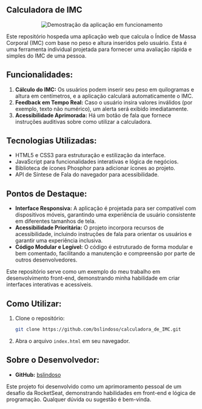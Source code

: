 ## Calculadora de IMC

<div align="center">
  <img src="https://github.com/bslindoso/calculadora_de_IMC/assets/48108317/49c0b5e2-7660-4c2e-9d4c-9cf174e9e01a" alt="Demostração da aplicação em funcionamento">
</div>

Este repositório hospeda uma aplicação web que calcula o Índice de Massa Corporal (IMC) com base no peso e altura inseridos pelo usuário. Esta é uma ferramenta individual projetada para fornecer uma avaliação rápida e simples do IMC de uma pessoa.

## Funcionalidades:
1. **Cálculo do IMC:** Os usuários podem inserir seu peso em quilogramas e altura em centímetros, e a aplicação calculará automaticamente o IMC.
2. **Feedback em Tempo Real:** Caso o usuário insira valores inválidos (por exemplo, texto não numérico), um alerta será exibido imediatamente.
3. **Acessibilidade Aprimorada:** Há um botão de fala que fornece instruções auditivas sobre como utilizar a calculadora.

## Tecnologias Utilizadas:
- HTML5 e CSS3 para estruturação e estilização da interface.
- JavaScript para funcionalidades interativas e lógica de negócios.
- Biblioteca de ícones Phosphor para adicionar ícones ao projeto.
- API de Síntese de Fala do navegador para acessibilidade.

## Pontos de Destaque:
- **Interface Responsiva:** A aplicação é projetada para ser compatível com dispositivos móveis, garantindo uma experiência de usuário consistente em diferentes tamanhos de tela.
- **Acessibilidade Prioritária:** O projeto incorpora recursos de acessibilidade, incluindo instruções de fala para orientar os usuários e garantir uma experiência inclusiva.
- **Código Modular e Legível:** O código é estruturado de forma modular e bem comentado, facilitando a manutenção e compreensão por parte de outros desenvolvedores.

Este repositório serve como um exemplo do meu trabalho em desenvolvimento front-end, demonstrando minha habilidade em criar interfaces interativas e acessíveis.

## Como Utilizar:

1. Clone o repositório:

   ```bash
   git clone https://github.com/bslindoso/calculadora_de_IMC.git
   ```

2. Abra o arquivo `index.html` em seu navegador.

## Sobre o Desenvolvedor:

- **GitHub:** [bslindoso](https://github.com/bslindoso)

Este projeto foi desenvolvido como um aprimoramento pessoal de um desafio da RocketSeat, demonstrando habilidades em front-end e lógica de programação. Qualquer dúvida ou sugestão é bem-vinda.
